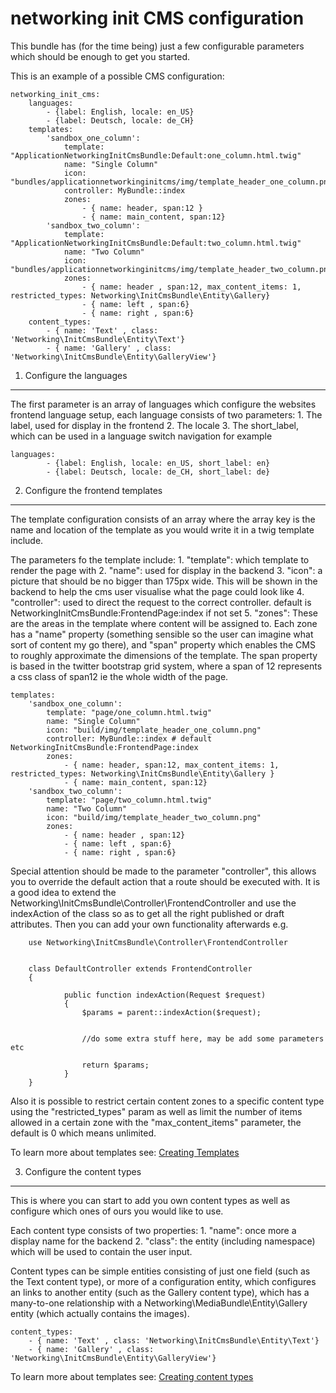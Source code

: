 networking init CMS configuration
=================================

This bundle has (for the time being) just a few configurable parameters which should be enough to
get you started.

This is an example of a possible CMS configuration:

```
networking_init_cms:
    languages:
        - {label: English, locale: en_US}
        - {label: Deutsch, locale: de_CH}
    templates:
        'sandbox_one_column':
            template: "ApplicationNetworkingInitCmsBundle:Default:one_column.html.twig"
            name: "Single Column"
            icon: "bundles/applicationnetworkinginitcms/img/template_header_one_column.png"
            controller: MyBundle::index
            zones:
                - { name: header, span:12 }
                - { name: main_content, span:12}
        'sandbox_two_column':
            template: "ApplicationNetworkingInitCmsBundle:Default:two_column.html.twig"
            name: "Two Column"
            icon: "bundles/applicationnetworkinginitcms/img/template_header_two_column.png"
            zones:
                - { name: header , span:12, max_content_items: 1, restricted_types: Networking\InitCmsBundle\Entity\Gallery}
                - { name: left , span:6}
                - { name: right , span:6}
    content_types:
        - { name: 'Text' , class: 'Networking\InitCmsBundle\Entity\Text'}
        - { name: 'Gallery' , class: 'Networking\InitCmsBundle\Entity\GalleryView'}
```


1) Configure the languages
--------------------------
The first parameter is an array of languages which configure the websites frontend language setup, each
language consists of two parameters:
    1. The label, used for display in the frontend
    2. The locale
    3. The short_label, which can be used in a language switch navigation for example

```
languages:
        - {label: English, locale: en_US, short_label: en}
        - {label: Deutsch, locale: de_CH, short_label: de}
```

2) Configure the frontend templates
-----------------------------------

The template configuration consists of an array where the array key is the name and location of the template
as you would write it in a twig template include.

The parameters fo the template include:
    1. "template": which template to render the page with
    2. "name": used for display in the backend
    3. "icon": a picture that should be no bigger than 175px wide. This will be shown in the backend to help
        the cms user visualise what the page could look like
    4. "controller": used to direct the request to the correct controller. default is NetworkingInitCmsBundle:FrontendPage:index
        if not set
    5. "zones": These are the areas in the template where content will be assigned to. Each zone has a "name" property
        (something sensible so the user can imagine what sort of content my go there), and "span" property which enables
        the CMS to roughly approximate the dimensions of the template. The span property is based in the twitter
        bootstrap grid system, where a span of 12 represents a css class of span12 ie the whole width of the page.

```
templates:
    'sandbox_one_column':
        template: "page/one_column.html.twig"
        name: "Single Column"
        icon: "build/img/template_header_one_column.png"
        controller: MyBundle::index # default NetworkingInitCmsBundle:FrontendPage:index
        zones:
            - { name: header, span:12, max_content_items: 1, restricted_types: Networking\InitCmsBundle\Entity\Gallery }
            - { name: main_content, span:12}
    'sandbox_two_column':
        template: "page/two_column.html.twig"
        name: "Two Column"
        icon: "build/img/template_header_two_column.png"
        zones:
            - { name: header , span:12}
            - { name: left , span:6}
            - { name: right , span:6}
```

Special attention should be made to the parameter "controller", this allows you to override the default action that a route
should be executed with. It is a good idea to extend the Networking\InitCmsBundle\Controller\FrontendController and use
the indexAction of the class so as to get all the right published or draft attributes. Then you can add your own functionality
afterwards e.g.

```
    use Networking\InitCmsBundle\Controller\FrontendController


    class DefaultController extends FrontendController
    {

            public function indexAction(Request $request)
            {
                $params = parent::indexAction($request);


                //do some extra stuff here, may be add some parameters etc

                return $params;
            }
    }
```

Also it is possible to restrict certain content zones to a specific content type using the "restricted_types" param
as well as limit the number of items allowed in a certain zone with the "max_content_items" parameter, the default is 0 which
means unlimited.

To learn more about templates see:
[Creating Templates](templates.md)

3) Configure the content types
------------------------------

This is where you can start to add you own content types as well as configure which ones of ours you would like to use.

Each content type consists of two properties:
    1. "name": once more a display name for the backend
    2. "class": the entity (including namespace) which will be used to contain the user input.

Content types can be simple entities consisting of just one field (such as the Text content type), or more of a
configuration entity, which configures an links to another entity (such as the Gallery content type), which has a
many-to-one relationship with a Networking\MediaBundle\Entity\Gallery entity (which actually contains the images).

```
content_types:
    - { name: 'Text' , class: 'Networking\InitCmsBundle\Entity\Text'}
    - { name: 'Gallery' , class: 'Networking\InitCmsBundle\Entity\GalleryView'}
```

To learn more about templates see:
[Creating content types](content_types.md)
